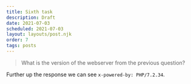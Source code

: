 ```yaml
---
title: Sixth task
description: Draft
date: 2021-07-03
scheduled: 2021-07-03
layout: layouts/post.njk
order: 7
tags: posts
---
```


> What is the version of the webserver from the previous question?

Further up the response we can see `x-powered-by: PHP/7.2.34`.